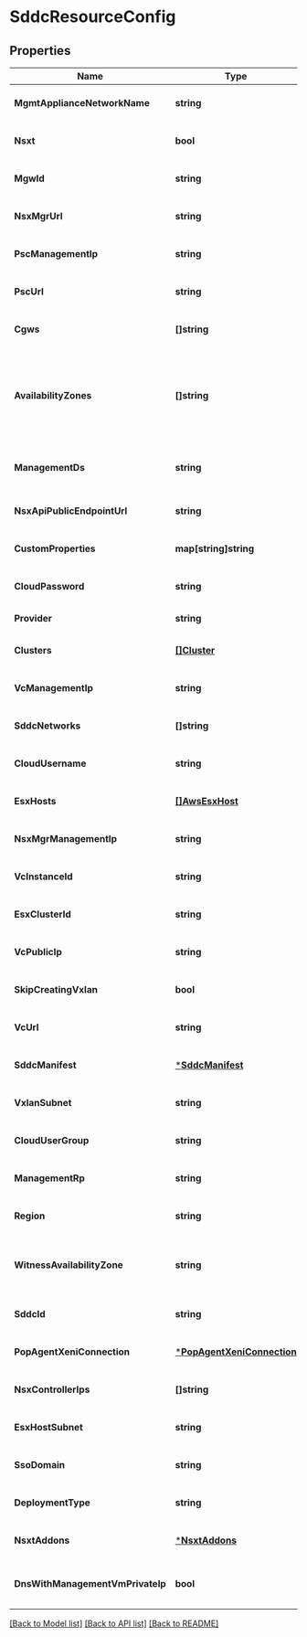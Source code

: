 # SddcResourceConfig

## Properties
Name | Type | Description | Notes
------------ | ------------- | ------------- | -------------
**MgmtApplianceNetworkName** | **string** | Name for management appliance network. | [optional] [default to null]
**Nsxt** | **bool** | if true, NSX-T UI is enabled. | [optional] [default to null]
**MgwId** | **string** | Management Gateway Id | [optional] [default to null]
**NsxMgrUrl** | **string** | URL of the NSX Manager | [optional] [default to null]
**PscManagementIp** | **string** | PSC internal management IP | [optional] [default to null]
**PscUrl** | **string** | URL of the PSC server | [optional] [default to null]
**Cgws** | **[]string** |  | [optional] [default to null]
**AvailabilityZones** | **[]string** | Availability zones over which esx hosts are provisioned. MultiAZ SDDCs will have hosts provisioned over two availability zones while SingleAZ SDDCs will provision over one. | [optional] [default to null]
**ManagementDs** | **string** | The ManagedObjectReference of the management Datastore | [optional] [default to null]
**NsxApiPublicEndpointUrl** | **string** | nsx api entire base url | [optional] [default to null]
**CustomProperties** | **map[string]string** |  | [optional] [default to null]
**CloudPassword** | **string** | Password for vCenter SDDC administrator | [optional] [default to null]
**Provider** | **string** | Discriminator for additional properties | [default to null]
**Clusters** | [**[]Cluster**](Cluster.md) | List of clusters in the SDDC. | [optional] [default to null]
**VcManagementIp** | **string** | vCenter internal management IP | [optional] [default to null]
**SddcNetworks** | **[]string** |  | [optional] [default to null]
**CloudUsername** | **string** | Username for vCenter SDDC administrator | [optional] [default to null]
**EsxHosts** | [**[]AwsEsxHost**](AwsEsxHost.md) |  | [optional] [default to null]
**NsxMgrManagementIp** | **string** | NSX Manager internal management IP | [optional] [default to null]
**VcInstanceId** | **string** | unique id of the vCenter server | [optional] [default to null]
**EsxClusterId** | **string** | Cluster Id to add ESX workflow | [optional] [default to null]
**VcPublicIp** | **string** | vCenter public IP | [optional] [default to null]
**SkipCreatingVxlan** | **bool** | skip creating vxlan for compute gateway for SDDC provisioning | [optional] [default to null]
**VcUrl** | **string** | URL of the vCenter server | [optional] [default to null]
**SddcManifest** | [***SddcManifest**](SddcManifest.md) |  | [optional] [default to null]
**VxlanSubnet** | **string** | VXLAN IP subnet | [optional] [default to null]
**CloudUserGroup** | **string** | Group name for vCenter SDDC administrator | [optional] [default to null]
**ManagementRp** | **string** |  | [optional] [default to null]
**Region** | **string** | region in which sddc is deployed | [optional] [default to null]
**WitnessAvailabilityZone** | **string** | Availability zone where the witness node is provisioned for a MultiAZ SDDC. This is null for a SingleAZ SDDC. | [optional] [default to null]
**SddcId** | **string** | sddc identifier | [optional] [default to null]
**PopAgentXeniConnection** | [***PopAgentXeniConnection**](PopAgentXeniConnection.md) |  | [optional] [default to null]
**NsxControllerIps** | **[]string** | List of Controller IPs | [optional] [default to null]
**EsxHostSubnet** | **string** | ESX host subnet | [optional] [default to null]
**SsoDomain** | **string** | The SSO domain name to use for vSphere users | [optional] [default to null]
**DeploymentType** | **string** | Denotes if this is a SingleAZ SDDC or a MultiAZ SDDC. | [optional] [default to null]
**NsxtAddons** | [***NsxtAddons**](NsxtAddons.md) |  | [optional] [default to null]
**DnsWithManagementVmPrivateIp** | **bool** | if true, use the private IP addresses to register DNS records for the management VMs | [optional] [default to null]

[[Back to Model list]](../README.md#documentation-for-models) [[Back to API list]](../README.md#documentation-for-api-endpoints) [[Back to README]](../README.md)

